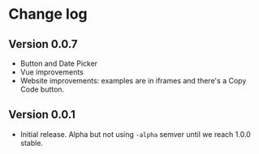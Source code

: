 # Change log

## Version 0.0.7

- Button and Date Picker
- Vue improvements
- Website improvements: examples are in iframes and there's a Copy Code button.

## Version 0.0.1

- Initial release. Alpha but not using `-alpha` semver until we reach 1.0.0 stable.
